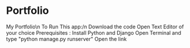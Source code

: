 # Portfolio
My Portfolio\n
To Run This app:/n
Download the code
Open Text Editor of your choice
Prerequisites : Install Python and Django
Open Terminal and type "python manage.py runserver"
Open the link
